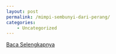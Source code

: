 ```yaml
---
layout: post
permalink: /mimpi-sembunyi-dari-perang/
categories:
    - Uncategorized
---
```


[Baca Selengkapnya](/01)